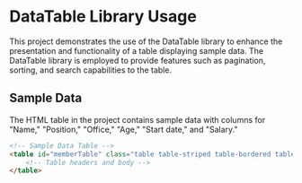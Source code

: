 # DataTable Library Usage

This project demonstrates the use of the DataTable library to enhance the presentation and functionality of a table displaying sample data. The DataTable library is employed to provide features such as pagination, sorting, and search capabilities to the table.

## Sample Data

The HTML table in the project contains sample data with columns for "Name," "Position," "Office," "Age," "Start date," and "Salary."

```html
<!-- Sample Data Table -->
<table id="memberTable" class="table table-striped table-bordered table-sm" cellspacing="0" width="100%">
    <!-- Table headers and body -->
</table>
